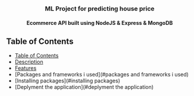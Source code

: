 <!-- PROJECT LOGO -->
<br />
<p align="center">

  <h3 align="center">ML Project for predicting house price</h3>
</p>

<h4 align="center">Ecommerce API built using NodeJS & Express & MongoDB</h4>

## Table of Contents

- [Table of Contents](#table-of-contents)
- [Description](#description)
- [Features](#features)
- [Packages and frameworks i used](#packages and frameworks i used)
- [Installing packages](#installing packages)
- [Deplyment the application](#deplyment the application)